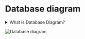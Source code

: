 # Database diagram
<details>
  <summary markdown="span">What is Database Diagram?</summary>
  To visualize a database, you can create one or more diagrams illustrating some or all of the tables, columns, keys, and relationships in it. For any database, you can create as many database diagrams as you like; each database table can appear on any number of diagrams.
</details>

![Database diagram](https://uupload.ir/files/l7m_datebase_diagram2.jpeg)
